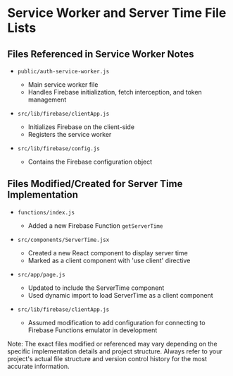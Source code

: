 # Service Worker and Server Time File Lists

## Files Referenced in Service Worker Notes

- `public/auth-service-worker.js`
  - Main service worker file
  - Handles Firebase initialization, fetch interception, and token management

- `src/lib/firebase/clientApp.js`
  - Initializes Firebase on the client-side
  - Registers the service worker

- `src/lib/firebase/config.js`
  - Contains the Firebase configuration object

## Files Modified/Created for Server Time Implementation

- `functions/index.js`
  - Added a new Firebase Function `getServerTime`

- `src/components/ServerTime.jsx`
  - Created a new React component to display server time
  - Marked as a client component with 'use client' directive

- `src/app/page.js`
  - Updated to include the ServerTime component
  - Used dynamic import to load ServerTime as a client component

- `src/lib/firebase/clientApp.js`
  - Assumed modification to add configuration for connecting to Firebase Functions emulator in development

Note: The exact files modified or referenced may vary depending on the specific implementation details and project structure. Always refer to your project's actual file structure and version control history for the most accurate information.
